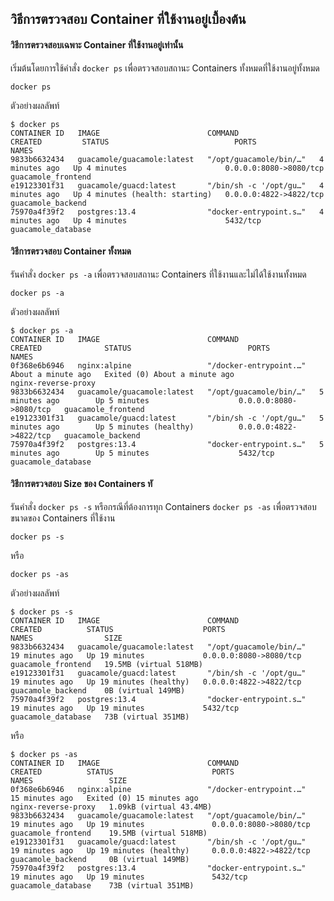 ## วิธีการตรวจสอบ Container ที่ใช้งานอยู่เบื้องต้น

#### วิธีการตรวจสอบเฉพาะ Container ที่ใช้งานอยู่เท่านั้น
เริ่มต้นโดยการใช้คำสั่ง `docker ps` เพื่อตรวจสอบสถานะ Containers ทั้งหมดที่ใช้งานอยู่ทั้งหมด
```
docker ps
```
ตัวอย่างผลลัพท์
```
$ docker ps
CONTAINER ID   IMAGE                        COMMAND                  CREATED         STATUS                            PORTS                    NAMES
9833b6632434   guacamole/guacamole:latest   "/opt/guacamole/bin/…"   4 minutes ago   Up 4 minutes                      0.0.0.0:8080->8080/tcp   guacamole_frontend
e19123301f31   guacamole/guacd:latest       "/bin/sh -c '/opt/gu…"   4 minutes ago   Up 4 minutes (health: starting)   0.0.0.0:4822->4822/tcp   guacamole_backend
75970a4f39f2   postgres:13.4                "docker-entrypoint.s…"   4 minutes ago   Up 4 minutes                      5432/tcp                 guacamole_database
```

#### วิธีการตรวจสอบ Container ทั้งหมด
รันคำสั่ง `docker ps -a` เพื่อตรวจสอบสถานะ Containers ที่ใช้งานและไม่ได้ใช้งานทั้งหมด
```
docker ps -a
```
ตัวอย่างผลลัพท์
```
$ docker ps -a
CONTAINER ID   IMAGE                        COMMAND                  CREATED              STATUS                          PORTS                    NAMES
0f368e6b6946   nginx:alpine                 "/docker-entrypoint.…"   About a minute ago   Exited (0) About a minute ago                            nginx-reverse-proxy
9833b6632434   guacamole/guacamole:latest   "/opt/guacamole/bin/…"   5 minutes ago        Up 5 minutes                    0.0.0.0:8080->8080/tcp   guacamole_frontend
e19123301f31   guacamole/guacd:latest       "/bin/sh -c '/opt/gu…"   5 minutes ago        Up 5 minutes (healthy)          0.0.0.0:4822->4822/tcp   guacamole_backend
75970a4f39f2   postgres:13.4                "docker-entrypoint.s…"   5 minutes ago        Up 5 minutes                    5432/tcp                 guacamole_database
```

#### วิธีการตรวจสอบ Size ของ Containers ทั
รันคำสั่ง `docker ps -s` หรือกรณีที่ต้องการทุก Containers `docker ps -as` เพื่อตรวจสอบขนาดของ Containers ที่ใช้งาน
```
docker ps -s
```
หรือ 
```
docker ps -as
```
ตัวอย่างผลลัพท์
```
$ docker ps -s
CONTAINER ID   IMAGE                        COMMAND                  CREATED          STATUS                    PORTS                    NAMES                SIZE
9833b6632434   guacamole/guacamole:latest   "/opt/guacamole/bin/…"   19 minutes ago   Up 19 minutes             0.0.0.0:8080->8080/tcp   guacamole_frontend   19.5MB (virtual 518MB)
e19123301f31   guacamole/guacd:latest       "/bin/sh -c '/opt/gu…"   19 minutes ago   Up 19 minutes (healthy)   0.0.0.0:4822->4822/tcp   guacamole_backend    0B (virtual 149MB)
75970a4f39f2   postgres:13.4                "docker-entrypoint.s…"   19 minutes ago   Up 19 minutes             5432/tcp                 guacamole_database   73B (virtual 351MB)
```
หรือ
```
$ docker ps -as
CONTAINER ID   IMAGE                        COMMAND                  CREATED          STATUS                      PORTS                    NAMES                 SIZE
0f368e6b6946   nginx:alpine                 "/docker-entrypoint.…"   15 minutes ago   Exited (0) 15 minutes ago                            nginx-reverse-proxy   1.09kB (virtual 43.4MB)
9833b6632434   guacamole/guacamole:latest   "/opt/guacamole/bin/…"   19 minutes ago   Up 19 minutes               0.0.0.0:8080->8080/tcp   guacamole_frontend    19.5MB (virtual 518MB)
e19123301f31   guacamole/guacd:latest       "/bin/sh -c '/opt/gu…"   19 minutes ago   Up 19 minutes (healthy)     0.0.0.0:4822->4822/tcp   guacamole_backend     0B (virtual 149MB)
75970a4f39f2   postgres:13.4                "docker-entrypoint.s…"   19 minutes ago   Up 19 minutes               5432/tcp                 guacamole_database    73B (virtual 351MB)
```
